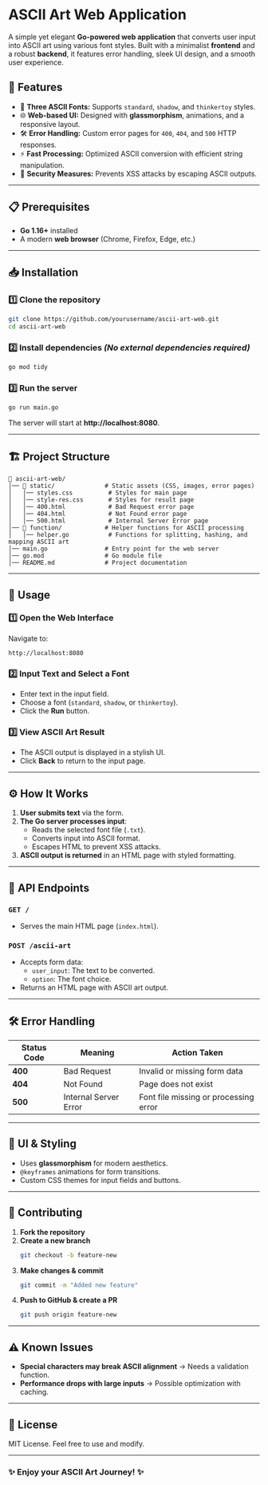 # ASCII Art Web Application

A simple yet elegant **Go-powered web application** that converts user input into ASCII art using various font styles. Built with a minimalist **frontend** and a robust **backend**, it features error handling, sleek UI design, and a smooth user experience.

## 🚀 Features

- 🎨 **Three ASCII Fonts:** Supports `standard`, `shadow`, and `thinkertoy` styles.
- 🌐 **Web-based UI:** Designed with **glassmorphism**, animations, and a responsive layout.
- 🛠 **Error Handling:** Custom error pages for `400`, `404`, and `500` HTTP responses.
- ⚡ **Fast Processing:** Optimized ASCII conversion with efficient string manipulation.
- 🔐 **Security Measures:** Prevents XSS attacks by escaping ASCII outputs.

---

## 📋 Prerequisites

- **Go 1.16+** installed
- A modern **web browser** (Chrome, Firefox, Edge, etc.)

---

## 📥 Installation

### **1️⃣ Clone the repository**
```bash
git clone https://github.com/yourusername/ascii-art-web.git
cd ascii-art-web
```

### **2️⃣ Install dependencies** *(No external dependencies required)*
```bash
go mod tidy
```

### **3️⃣ Run the server**
```bash
go run main.go
```
The server will start at **http://localhost:8080**.

---

## 🏗 Project Structure
```
📂 ascii-art-web/
│── 📂 static/              # Static assets (CSS, images, error pages)
│   │── styles.css          # Styles for main page
│   │── style-res.css       # Styles for result page
│   │── 400.html            # Bad Request error page
│   │── 404.html            # Not Found error page
│   │── 500.html            # Internal Server Error page
│── 📂 function/            # Helper functions for ASCII processing
│   │── helper.go           # Functions for splitting, hashing, and mapping ASCII art
│── main.go                # Entry point for the web server
│── go.mod                 # Go module file
│── README.md              # Project documentation
```

---

## 🔧 Usage

### **1️⃣ Open the Web Interface**
Navigate to:
```
http://localhost:8080
```

### **2️⃣ Input Text and Select a Font**
- Enter text in the input field.
- Choose a font (`standard`, `shadow`, or `thinkertoy`).
- Click the **Run** button.

### **3️⃣ View ASCII Art Result**
- The ASCII output is displayed in a stylish UI.
- Click **Back** to return to the input page.

---

## ⚙️ How It Works

1. **User submits text** via the form.
2. **The Go server processes input**:
   - Reads the selected font file (`.txt`).
   - Converts input into ASCII format.
   - Escapes HTML to prevent XSS attacks.
3. **ASCII output is returned** in an HTML page with styled formatting.

---

## 📜 API Endpoints

### `GET /`
- Serves the main HTML page (`index.html`).

### `POST /ascii-art`
- Accepts form data:
  - `user_input`: The text to be converted.
  - `option`: The font choice.
- Returns an HTML page with ASCII art output.

---

## 🛠 Error Handling

| Status Code | Meaning | Action Taken |
|------------|---------|--------------|
| **400** | Bad Request | Invalid or missing form data |
| **404** | Not Found | Page does not exist |
| **500** | Internal Server Error | Font file missing or processing error |

---

## 🎨 UI & Styling
- Uses **glassmorphism** for modern aesthetics.
- `@keyframes` animations for form transitions.
- Custom CSS themes for input fields and buttons.

---

## 🤝 Contributing

1. **Fork the repository**
2. **Create a new branch**
   ```bash
   git checkout -b feature-new
   ```
3. **Make changes & commit**
   ```bash
   git commit -m "Added new feature"
   ```
4. **Push to GitHub & create a PR**
   ```bash
   git push origin feature-new
   ```

---

## ⚠️ Known Issues

- **Special characters may break ASCII alignment** → Needs a validation function.
- **Performance drops with large inputs** → Possible optimization with caching.

---

## 📄 License
MIT License. Feel free to use and modify.

---

### ✨ **Enjoy your ASCII Art Journey!** ✨

